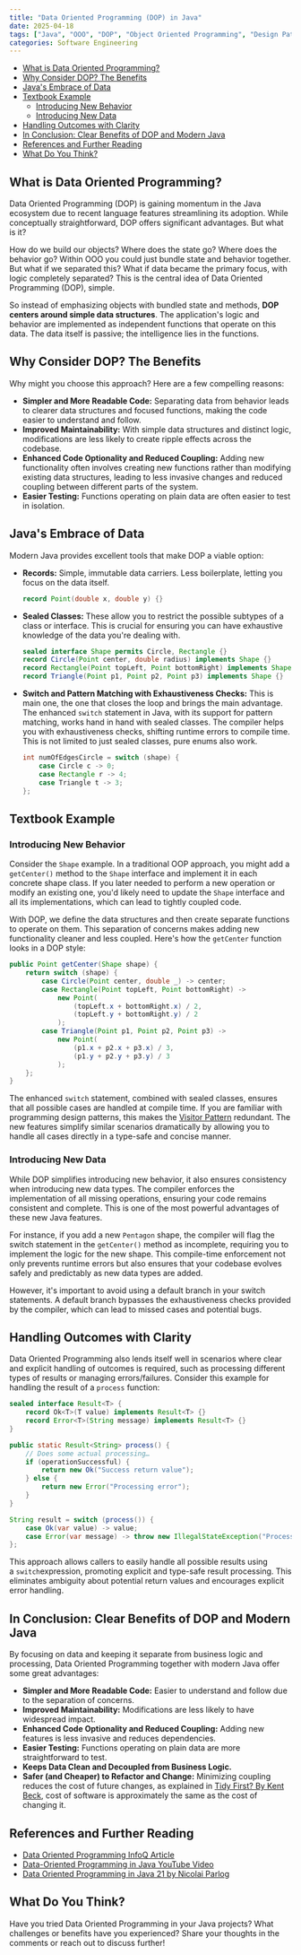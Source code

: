 ```yaml
---
title: "Data Oriented Programming (DOP) in Java"
date: 2025-04-18
tags: ["Java", "OOO", "DOP", "Object Oriented Programming", "Design Patterns", "Pattern Matching"]
categories: Software Engineering
---
```


- [What is Data Oriented Programming?](#what-is-data-oriented-programming)
- [Why Consider DOP? The Benefits](#why-consider-dop-the-benefits)
- [Java's Embrace of Data](#javas-embrace-of-data)
- [Textbook Example](#textbook-example)
  - [Introducing New Behavior](#introducing-new-behavior)
  - [Introducing New Data](#introducing-new-data)
- [Handling Outcomes with Clarity](#handling-outcomes-with-clarity)
- [In Conclusion: Clear Benefits of DOP and Modern Java](#in-conclusion-clear-benefits-of-dop-and-modern-java)
- [References and Further Reading](#references-and-further-reading)
- [What Do You Think?](#what-do-you-think)

## What is Data Oriented Programming?

Data Oriented Programming (DOP) is gaining momentum in the Java ecosystem due to recent language features streamlining its adoption. While conceptually straightforward, DOP offers significant advantages. But what is it?

How do we build our objects? Where does the state go? Where does the behavior go? Within OOO you could just bundle state and behavior together. But what if we separated this? What if data became the primary focus, with logic completely separated? This is the central idea of Data Oriented Programming (DOP), simple.

So instead of emphasizing objects with bundled state and methods, **DOP centers around simple data structures**. The application's logic and behavior are implemented as independent functions that operate on this data. The data itself is passive; the intelligence lies in the functions.

## Why Consider DOP? The Benefits

Why might you choose this approach? Here are a few compelling reasons:

* **Simpler and More Readable Code:** Separating data from behavior leads to clearer data structures and focused functions, making the code easier to understand and follow.
* **Improved Maintainability:** With simple data structures and distinct logic, modifications are less likely to create ripple effects across the codebase.
* **Enhanced Code Optionality and Reduced Coupling:** Adding new functionality often involves creating new functions rather than modifying existing data structures, leading to less invasive changes and reduced coupling between different parts of the system.
* **Easier Testing:** Functions operating on plain data are often easier to test in isolation.

## Java's Embrace of Data

Modern Java provides excellent tools that make DOP a viable option:

* **Records:** Simple, immutable data carriers. Less boilerplate, letting you focus on the data itself.

    ```java
    record Point(double x, double y) {}
    ```

* **Sealed Classes:** These allow you to restrict the possible subtypes of a class or interface. This is crucial for ensuring you can have exhaustive knowledge of the data you're dealing with.

    ```java
    sealed interface Shape permits Circle, Rectangle {}
    record Circle(Point center, double radius) implements Shape {}
    record Rectangle(Point topLeft, Point bottomRight) implements Shape {}
    record Triangle(Point p1, Point p2, Point p3) implements Shape {}
    ```

* **Switch and Pattern Matching with Exhaustiveness Checks:** This is main one, the one that closes the loop and brings the main advantage. The enhanced `switch` statement in Java, with its support for pattern matching, works hand in hand with sealed classes. The compiler helps you with exhaustiveness checks, shifting runtime errors to compile time. This is not limited to just sealed classes, pure enums also work.

    ```java
    int numOfEdgesCircle = switch (shape) {
        case Circle c -> 0;
        case Rectangle r -> 4;
        case Triangle t -> 3;
    };
    ```

## Textbook Example

### Introducing New Behavior

Consider the `Shape` example. In a traditional OOP approach, you might add a `getCenter()` method to the `Shape` interface and implement it in each concrete shape class. If you later needed to perform a new operation or modify an existing one, you'd likely need to update the `Shape` interface and all its implementations, which can lead to tightly coupled code.

With DOP, we define the data structures and then create separate functions to operate on them. This separation of concerns makes adding new functionality cleaner and less coupled. Here's how the `getCenter` function looks in a DOP style:

```java
public Point getCenter(Shape shape) {
    return switch (shape) {
        case Circle(Point center, double _) -> center;
        case Rectangle(Point topLeft, Point bottomRight) ->
            new Point(
                (topLeft.x + bottomRight.x) / 2,
                (topLeft.y + bottomRight.y) / 2
            );
        case Triangle(Point p1, Point p2, Point p3) ->
            new Point(
                (p1.x + p2.x + p3.x) / 3,
                (p1.y + p2.y + p3.y) / 3
            );
    };
}
```

The enhanced `switch` statement, combined with sealed classes, ensures that all possible cases are handled at compile time. If you are familiar with programming design patterns, this makes the [Visitor Pattern](https://refactoring.guru/design-patterns/visitor) redundant. The new features simplify similar scenarios dramatically by allowing you to handle all cases directly in a type-safe and concise manner.

### Introducing New Data

While DOP simplifies introducing new behavior, it also ensures consistency when introducing new data types. The compiler enforces the implementation of all missing operations, ensuring your code remains consistent and complete. This is one of the most powerful advantages of these new Java features.

For instance, if you add a new `Pentagon` shape, the compiler will flag the switch statement in the `getCenter()` method as incomplete, requiring you to implement the logic for the new shape. This compile-time enforcement not only prevents runtime errors but also ensures that your codebase evolves safely and predictably as new data types are added.

However, it's important to avoid using a default branch in your switch statements. A default branch bypasses the exhaustiveness checks provided by the compiler, which can lead to missed cases and potential bugs.

## Handling Outcomes with Clarity

Data Oriented Programming also lends itself well in scenarios where clear and explicit handling of outcomes is required, such as processing different types of results or managing errors/failures. Consider this example for handling the result of a `process` function:

``` java
sealed interface Result<T> {
    record Ok<T>(T value) implements Result<T> {}
    record Error<T>(String message) implements Result<T> {}
}

public static Result<String> process() {
    // Does some actual processing…
    if (operationSuccessful) {
        return new Ok("Success return value");
    } else {
        return new Error("Processing error");
    }
}

String result = switch (process()) {
    case Ok(var value) -> value;
    case Error(var message) -> throw new IllegalStateException("Processing error: " + message);
};
```

This approach allows callers to easily handle all possible results using a `switch`expression, promoting explicit and type-safe result processing. This eliminates ambiguity about potential return values and encourages explicit error handling.

## In Conclusion: Clear Benefits of DOP and Modern Java

By focusing on data and keeping it separate from business logic and processing, Data Oriented Programming together with modern Java offer some great advantages:

- **Simpler and More Readable Code:** Easier to understand and follow due to the separation of concerns.
- **Improved Maintainability:** Modifications are less likely to have widespread impact.
- **Enhanced Code Optionality and Reduced Coupling:** Adding new features is less invasive and reduces dependencies.
- **Easier Testing:** Functions operating on plain data are more straightforward to test.
- **Keeps Data Clean and Decoupled from Business Logic.**
- **Safer (and Cheaper) to Refactor and Change:** Minimizing coupling reduces the cost of future changes, as explained in [Tidy First? By Kent Beck](https://www.oreilly.com/library/view/tidy-first/9781098151232/), cost of software is approximately the same as the cost of changing it.

## References and Further Reading

- [Data Oriented Programming InfoQ Article](https://www.infoq.com/articles/data-oriented-programming-java/)
- [Data-Oriented Programming in Java YouTube Video](https://www.youtube.com/watch?v=UQAw3pvZPCY)
- [Data Oriented Programming in Java 21 by Nicolai Parlog](https://www.youtube.com/watch?v=8FRU_aGY4mY)

## What Do You Think?

Have you tried Data Oriented Programming in your Java projects? What challenges or benefits have you experienced? Share your thoughts in the comments or reach out to discuss further!
